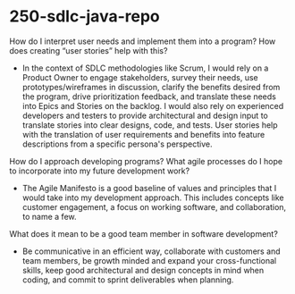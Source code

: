 # 250-sdlc-java-repo

How do I interpret user needs and implement them into a program? How does creating “user stories” help with this?
- In the context of SDLC methodologies like Scrum, I would rely on a Product Owner to engage stakeholders, survey their needs, use prototypes/wireframes in discussion, clarify the benefits desired from the program, drive prioritization feedback, and translate these needs into Epics and Stories on the backlog. I would also rely on experienced developers and testers to provide architectural and design input to translate stories into clear designs, code, and tests. User stories help with the translation of user requirements and benefits into feature descriptions from a specific persona's perspective.

How do I approach developing programs? What agile processes do I hope to incorporate into my future development work?
- The Agile Manifesto is a good baseline of values and principles that I would take into my development approach. This includes concepts like customer engagement, a focus on working software, and collaboration, to name a few.

What does it mean to be a good team member in software development?
- Be communicative in an efficient way, collaborate with customers and team members, be growth minded and expand your cross-functional skills, keep good architectural and design concepts in mind when coding, and commit to sprint deliverables when planning.
